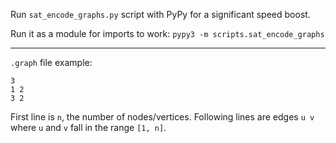Run `sat_encode_graphs.py` script with PyPy for a significant speed boost.

Run it as a module for imports to work:
`pypy3 -m scripts.sat_encode_graphs`

---

`.graph` file example:

```
3
1 2
3 2
```

First line is `n`, the number of nodes/vertices. Following lines are edges `u v` where `u` and `v` fall in the range `[1, n]`.
